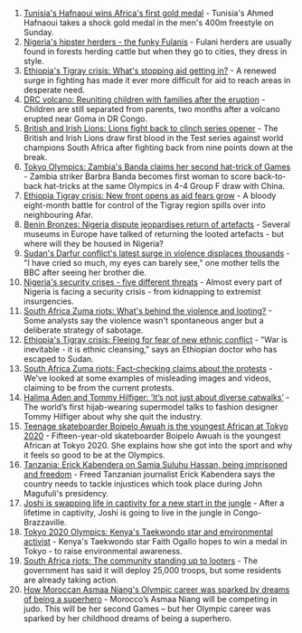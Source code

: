 1. [Tunisia's Hafnaoui wins Africa's first gold medal](https://www.bbc.co.uk/sport/olympics/57959479) - Tunisia's Ahmed Hafnaoui takes a shock gold medal in the men's 400m freestyle on Sunday.
2. [Nigeria's hipster herders - the funky Fulanis](https://www.bbc.co.uk/news/world-africa-57929704) - Fulani herders are usually found in forests herding cattle but when they go to cities, they dress in style.
3. [Ethiopia's Tigray crisis: What's stopping aid getting in?](https://www.bbc.co.uk/news/57929853) - A renewed surge in fighting has made it ever more difficult for aid to reach areas in desperate need.
4. [DRC volcano: Reuniting children with families after the eruption](https://www.bbc.co.uk/news/world-africa-57947193) - Children are still separated from parents, two months after a volcano erupted near Goma in DR Congo.
5. [British and Irish Lions: Lions fight back to clinch series opener](https://www.bbc.co.uk/sport/rugby-union/57955588) - The British and Irish Lions draw first blood in the Test series against world champions South Africa after fighting back from nine points down at the break.
6. [Tokyo Olympics: Zambia's Banda claims her second hat-trick of Games](https://www.bbc.co.uk/sport/africa/57954736) - Zambia striker Barbra Banda becomes first woman to score back-to-back hat-tricks at the same Olympics in 4-4 Group F draw with China.
7. [Ethiopia Tigray crisis: New front opens as aid fears grow](https://www.bbc.co.uk/news/world-africa-57926832) - A bloody eight-month battle for control of the Tigray region spills over into neighbouring Afar.
8. [Benin Bronzes: Nigeria dispute jeopardises return of artefacts](https://www.bbc.co.uk/news/world-africa-57914111) - Several museums in Europe have talked of returning the looted artefacts - but where will they be housed in Nigeria?
9. [Sudan's Darfur conflict's latest surge in violence displaces thousands](https://www.bbc.co.uk/news/world-africa-57899843) - "I have cried so much, my eyes can barely see," one mother tells the BBC after seeing her brother die.
10. [Nigeria's security crises - five different threats](https://www.bbc.co.uk/news/world-africa-57860993) - Almost every part of Nigeria is facing a security crisis - from kidnapping to extremist insurgencies.
11. [South Africa Zuma riots: What's behind the violence and looting?](https://www.bbc.co.uk/news/world-africa-57860998) - Some analysts say the violence wasn't spontaneous anger but a deliberate strategy of sabotage.
12. [Ethiopia's Tigray crisis: Fleeing for fear of new ethnic conflict](https://www.bbc.co.uk/news/world-africa-57818673) - "War is inevitable - it is ethnic cleansing," says an Ethiopian doctor who has escaped to Sudan.
13. [South Africa Zuma riots: Fact-checking claims about the protests](https://www.bbc.co.uk/news/57834755) - We've looked at some examples of misleading images and videos, claiming to be from the current protests.
14. [Halima Aden and Tommy Hilfiger: ‘It’s not just about diverse catwalks’](https://www.bbc.co.uk/news/world-57918698) - The world’s first hijab-wearing supermodel talks to fashion designer Tommy Hilfiger about why she quit the industry.
15. [Teenage skateboarder Boipelo Awuah is the youngest African at Tokyo 2020](https://www.bbc.co.uk/sport/av/africa/57917473) - Fifteen-year-old skateboarder Boipelo Awuah is the youngest African at Tokyo 2020. She explains how she got into the sport and why it feels so good to be at the Olympics.
16. [Tanzania: Erick Kabendera on Samia Suluhu Hassan, being imprisoned and freedom](https://www.bbc.co.uk/news/world-africa-57920572) - Freed Tanzanian journalist Erick Kabendera says the country needs to tackle injustices which took place during John Magufuli's presidency.
17. [Joshi is swapping life in captivity for a new start in the jungle](https://www.bbc.co.uk/news/world-africa-57854071) - After a lifetime in captivity, Joshi is going to live in the jungle in Congo-Brazzaville.
18. [Tokyo 2020 Olympics: Kenya's Taekwondo star and environmental activist](https://www.bbc.co.uk/sport/av/africa/57851468) - Kenya's Taekwondo star Faith Ogallo hopes to win a medal in Tokyo - to raise environmental awareness.
19. [South Africa riots: The community standing up to looters](https://www.bbc.co.uk/news/world-africa-57857690) - The government has said it will deploy 25,000 troops, but some residents are already taking action.
20. [How Moroccan Asmaa Niang's Olympic career was sparked by dreams of being a superhero](https://www.bbc.co.uk/sport/av/africa/57840235) - Morocco’s Asmaa Niang will be competing in judo. This will be her second Games – but her Olympic career was sparked by her childhood dreams of being a superhero.
